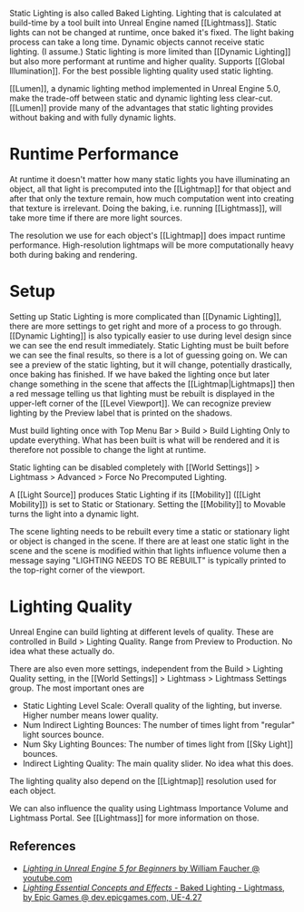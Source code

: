 Static Lighting is also called Baked Lighting.
Lighting that is calculated at build-time by a tool built into Unreal Engine named [[Lightmass]].
Static lights can not be changed at runtime, once baked it's fixed.
The light baking process can take a long time.
Dynamic objects cannot receive static lighting.
(I assume.)
Static lighting is more limited than [[Dynamic Lighting]] but also more performant at runtime and higher quality.
Supports [[Global Illumination]].
For the best possible lighting quality used static lighting.

[[Lumen]], a dynamic lighting method implemented in Unreal Engine 5.0, make the trade-off between static and dynamic lighting less clear-cut.
[[Lumen]] provide many of the advantages that static lighting provides without baking and with fully dynamic lights.


# Runtime Performance

At runtime it doesn't matter how many static lights you have illuminating an object, all that light is precomputed into the [[Lightmap]] for that object and after that only the texture remain, how much computation went into creating that texture is irrelevant.
Doing the baking, i.e. running [[Lightmass]], will take more time if there are more light sources.

The resolution we use for each object's [[Lightmap]] does impact runtime performance.
High-resolution lightmaps will be more computationally heavy both during baking and rendering.


# Setup

Setting up Static Lighting is more complicated than [[Dynamic Lighting]], there are more settings to get right and more of a process to go through.
[[Dynamic Lighting]] is also typically easier to use during level design since we can see the end result immediately.
Static Lighting must be built before we can see the final results, so there is a lot of guessing going on.
We can see a preview of the static lighting, but it will change, potentially drastically, once baking has finished.
If we have baked the lighting once but later change something in the scene that affects the [[Lightmap|Lightmaps]] then a red message telling us that lighting must be rebuilt is displayed in the upper-left corner of the [[Level Viewport]].
We can recognize preview lighting by the Preview label that is printed on the shadows.

Must build lighting once with Top Menu Bar > Build > Build Lighting Only to update everything.
What has been built is what will be rendered and it is therefore not possible to change the light at runtime.

Static lighting can be disabled completely with [[World Settings]] > Lightmass > Advanced > Force No Precomputed Lighting.

A [[Light Source]] produces Static Lighting if its [[Mobility]] ([[Light Mobility]]) is set to Static or Stationary.
Setting the [[Mobility]] to Movable turns the light into a dynamic light.

The scene lighting needs to be rebuilt every time a static or stationary light or object is changed in the scene.
If there are at least one static light in the scene and the scene is modified within that lights influence volume then a message saying "LIGHTING NEEDS TO BE REBUILT" is typically printed to the  top-right corner of the viewport.


# Lighting Quality

Unreal Engine can build lighting at different levels of quality.
These are controlled in Build > Lighting Quality.
Range from Preview to Production.
No idea what these actually do.

There are also even more settings, independent from the Build > Lighting Quality setting, in the [[World Settings]] > Lightmass > Lightmass Settings group.
The most important ones are
- Static Lighting Level Scale: Overall quality of the lighting, but inverse. Higher number means lower quality.
- Num Indirect Lighting Bounces: The number of times light from "regular" light sources bounce.
- Num Sky Lighting Bounces: The number of times light from [[Sky Light]] bounces.
- Indirect Lighting Quality: The main quality slider. No idea what this does.

The lighting quality also depend on the [[Lightmap]] resolution used for each object.

We can also influence the quality using Lightmass Importance Volume and Lightmass Portal.
See [[Lightmass]] for more information on those.

## References

- [_Lighting in Unreal Engine 5 for Beginners_ by William Faucher @ youtube.com](https://youtu.be/fSbBsXbjxPo?t=309)
- [_Lighting Essential Concepts and Effects_ - Baked Lighting - Lightmass, by Epic Games @ dev.epicgames.com, UE-4.27](https://dev.epicgames.com/community/learning/courses/Xwp/lighting-essential-concepts-and-effects/229/baked-lighting-lightmass)



